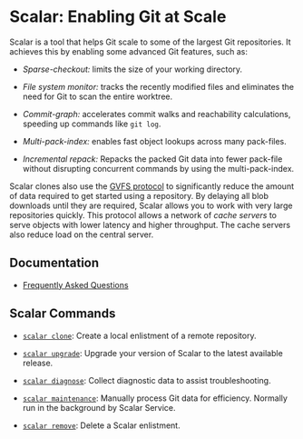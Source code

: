 Scalar: Enabling Git at Scale
=============================

Scalar is a tool that helps Git scale to some of the largest Git repositories.
It achieves this by enabling some advanced Git features, such as:

* *Sparse-checkout:* limits the size of your working directory.

* *File system monitor:* tracks the recently modified files and eliminates
  the need for Git to scan the entire worktree.

* *Commit-graph:* accelerates commit walks and reachability calculations,
   speeding up commands like `git log`.

* *Multi-pack-index:* enables fast object lookups across many pack-files.

* *Incremental repack:* Repacks the packed Git data into fewer pack-file
  without disrupting concurrent commands by using the multi-pack-index.

Scalar clones also use the
[GVFS protocol](https://github.com/microsoft//VFSForGit/blob/master/Protocol.md)
to significantly reduce the amount of data required to get started
using a repository. By delaying all blob downloads until they are required,
Scalar allows you to work with very large repositories quickly. This protocol
allows a network of _cache servers_ to serve objects with lower latency and
higher throughput. The cache servers also reduce load on the central server.

Documentation
-------------

* [Frequently Asked Questions](faq.md)

Scalar Commands
---------------

* [`scalar clone`](commands/scalar-clone.md): Create a local enlistment of
  a remote repository.

* [`scalar upgrade`](commands/scalar-upgrade.md): Upgrade your version of
  Scalar to the latest available release.

* [`scalar diagnose`](commands/scalar-diagnose.md): Collect diagnostic data
  to assist troubleshooting.

* [`scalar maintenance`](commands/scalar-maintenance.md): Manually process
  Git data for efficiency. Normally run in the background by Scalar Service.

* [`scalar remove`](commands/scalar-remove.md): Delete a Scalar enlistment.

